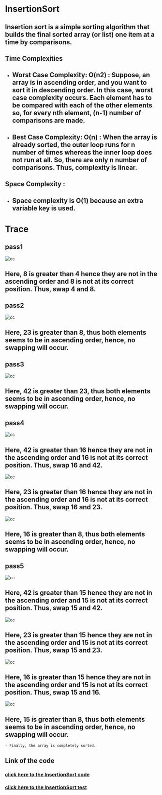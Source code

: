 # InsertionSort
## Insertion sort is a simple sorting algorithm that builds the final sorted array (or list) one item at a time by comparisons.

## Time Complexities

- ## Worst Case Complexity: O(n2) : Suppose, an array is in ascending order, and you want to sort it in descending order. In this case, worst case complexity occurs. Each element has to be compared with each of the other elements so, for every nth element, (n-1) number of comparisons are made.


- ## Best Case Complexity: O(n) : When the array is already sorted, the outer loop runs for n number of times whereas the inner loop does not run at all. So, there are only n number of comparisons. Thus, complexity is linear.

## Space Complexity : 
- ## Space complexity is O(1) because an extra variable key is used.
# Trace

## pass1
![cc](./Assest/pass1.png)
## Here, 8 is greater than 4 hence they are not in the ascending order and 8 is not at its correct position. Thus, swap 4 and 8.

## pass2
![cc](./Assest/pass2.png)
## Here, 23 is greater than 8, thus both elements seems to be in ascending order, hence, no swapping will occur. 

## pass3
![cc](./Assest/pass3.png)
## Here, 42 is greater than 23, thus both elements seems to be in ascending order, hence, no swapping will occur. 

## pass4
![cc](./Assest/pass4.png)
## Here, 42 is greater than 16 hence they are not in the ascending order and 16 is not at its correct position. Thus, swap 16 and 42.
![cc](./Assest/pass5.jpg)
## Here, 23 is greater than 16 hence they are not in the ascending order and 16 is not at its correct position. Thus, swap 16 and 23.
![cc](./Assest/pass6.jpg)
## Here, 16 is greater than 8, thus both elements seems to be in ascending order, hence, no swapping will occur. 

## pass5
![cc](./Assest/pic7.png)
## Here, 42 is greater than 15 hence they are not in the ascending order and 15 is not at its correct position. Thus, swap 15 and 42.
![cc](./Assest/pic8.png)
## Here, 23 is greater than 15 hence they are not in the ascending order and 15 is not at its correct position. Thus, swap 15 and 23.
![cc](./Assest/pic9.png)
## Here, 16 is greater than 15 hence they are not in the ascending order and 15 is not at its correct position. Thus, swap 15 and 16.
![cc](./Assest/pic10.png)
## Here, 15 is greater than 8, thus both elements seems to be in ascending order, hence, no swapping will occur.

    - Finally, the array is completely sorted.


## Link of the code
### [click here to the InsertionSort code](./InsertionSort.py)
### [click here to the InsertionSort test](../../tests/test_sorting_insertion.py)



